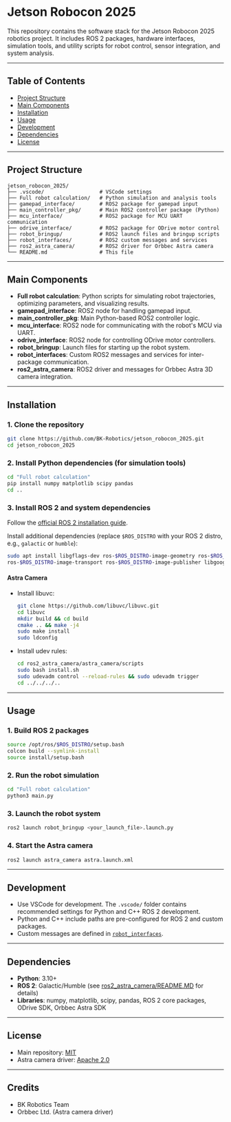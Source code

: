 # Jetson Robocon 2025

This repository contains the software stack for the Jetson Robocon 2025 robotics project. It includes ROS 2 packages, hardware interfaces, simulation tools, and utility scripts for robot control, sensor integration, and system analysis.

---

## Table of Contents

- [Project Structure](#project-structure)
- [Main Components](#main-components)
- [Installation](#installation)
- [Usage](#usage)
- [Development](#development)
- [Dependencies](#dependencies)
- [License](#license)

---

## Project Structure

```
jetson_robocon_2025/
├── .vscode/                  # VSCode settings
├── Full robot calculation/   # Python simulation and analysis tools
├── gamepad_interface/        # ROS2 package for gamepad input
├── main_controller_pkg/      # Main ROS2 controller package (Python)
├── mcu_interface/            # ROS2 package for MCU UART communication
├── odrive_interface/         # ROS2 package for ODrive motor control
├── robot_bringup/            # ROS2 launch files and bringup scripts
├── robot_interfaces/         # ROS2 custom messages and services
├── ros2_astra_camera/        # ROS2 driver for Orbbec Astra camera
└── README.md                 # This file
```

---

## Main Components

- **Full robot calculation**: Python scripts for simulating robot trajectories, optimizing parameters, and visualizing results.
- **gamepad_interface**: ROS2 node for handling gamepad input.
- **main_controller_pkg**: Main Python-based ROS2 controller logic.
- **mcu_interface**: ROS2 node for communicating with the robot's MCU via UART.
- **odrive_interface**: ROS2 node for controlling ODrive motor controllers.
- **robot_bringup**: Launch files for starting up the robot system.
- **robot_interfaces**: Custom ROS2 messages and services for inter-package communication.
- **ros2_astra_camera**: ROS2 driver and messages for Orbbec Astra 3D camera integration.

---

## Installation

### 1. Clone the repository

```bash
git clone https://github.com/BK-Robotics/jetson_robocon_2025.git
cd jetson_robocon_2025
```

### 2. Install Python dependencies (for simulation tools)

```bash
cd "Full robot calculation"
pip install numpy matplotlib scipy pandas
cd ..
```

### 3. Install ROS 2 and system dependencies

Follow the [official ROS 2 installation guide](https://docs.ros.org/en/galactic/Installation/Ubuntu-Install-Debians.html).

Install additional dependencies (replace `$ROS_DISTRO` with your ROS 2 distro, e.g., `galactic` or `humble`):

```bash
sudo apt install libgflags-dev ros-$ROS_DISTRO-image-geometry ros-$ROS_DISTRO-camera-info-manager \
ros-$ROS_DISTRO-image-transport ros-$ROS_DISTRO-image-publisher libgoogle-glog-dev libusb-1.0-0-dev libeigen3-dev
```

#### Astra Camera

- Install libuvc:

  ```bash
  git clone https://github.com/libuvc/libuvc.git
  cd libuvc
  mkdir build && cd build
  cmake .. && make -j4
  sudo make install
  sudo ldconfig
  ```

- Install udev rules:

  ```bash
  cd ros2_astra_camera/astra_camera/scripts
  sudo bash install.sh
  sudo udevadm control --reload-rules && sudo udevadm trigger
  cd ../../../..
  ```

---

## Usage

### 1. Build ROS 2 packages

```bash
source /opt/ros/$ROS_DISTRO/setup.bash
colcon build --symlink-install
source install/setup.bash
```

### 2. Run the robot simulation

```bash
cd "Full robot calculation"
python3 main.py
```

### 3. Launch the robot system

```bash
ros2 launch robot_bringup <your_launch_file>.launch.py
```

### 4. Start the Astra camera

```bash
ros2 launch astra_camera astra.launch.xml
```

---

## Development

- Use VSCode for development. The `.vscode/` folder contains recommended settings for Python and C++ ROS 2 development.
- Python and C++ include paths are pre-configured for ROS 2 and custom packages.
- Custom messages are defined in [`robot_interfaces`](robot_interfaces/).

---

## Dependencies

- **Python**: 3.10+
- **ROS 2**: Galactic/Humble (see [ros2_astra_camera/README.MD](ros2_astra_camera/README.MD) for details)
- **Libraries**: numpy, matplotlib, scipy, pandas, ROS 2 core packages, ODrive SDK, Orbbec Astra SDK

---

## License

- Main repository: [MIT](https://choosealicense.com/licenses/mit/)
- Astra camera driver: [Apache 2.0](ros2_astra_camera/README.MD#license)

---

## Credits

- BK Robotics Team
- Orbbec Ltd. (Astra camera driver)